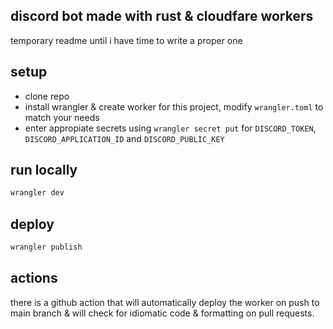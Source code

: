 ## discord bot made with rust & cloudfare workers
temporary readme until i have time to write a proper one

## setup

- clone repo
- install wrangler & create worker for this project, modify `wrangler.toml` to match your needs
- enter appropiate secrets using `wrangler secret put` for `DISCORD_TOKEN`, `DISCORD_APPLICATION_ID` and `DISCORD_PUBLIC_KEY`

## run locally

```bash
wrangler dev
```

## deploy

```bash
wrangler publish
```

## actions

there is a github action that will automatically deploy the worker on push to main branch & will check for idiomatic code & formatting on pull requests.
